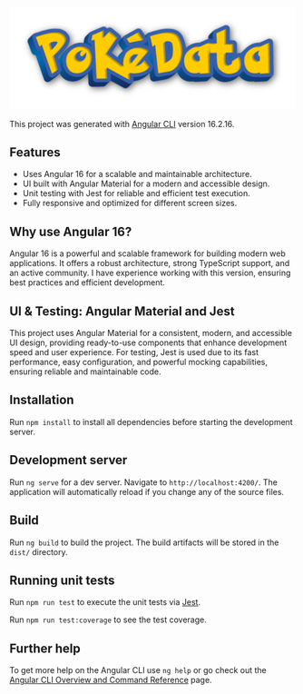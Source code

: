 ![PokeData](src/assets/img/pokedata.png)

This project was generated with [Angular CLI](https://github.com/angular/angular-cli) version 16.2.16.

## Features

- Uses Angular 16 for a scalable and maintainable architecture.
- UI built with Angular Material for a modern and accessible design.
- Unit testing with Jest for reliable and efficient test execution.
- Fully responsive and optimized for different screen sizes.

## Why use Angular 16?

Angular 16 is a powerful and scalable framework for building modern web applications. It offers a robust architecture, strong TypeScript support, and an active community. I have experience working with this version, ensuring best practices and efficient development.

## UI & Testing: Angular Material and Jest

This project uses Angular Material for a consistent, modern, and accessible UI design, providing ready-to-use components that enhance development speed and user experience. For testing, Jest is used due to its fast performance, easy configuration, and powerful mocking capabilities, ensuring reliable and maintainable code.

## Installation

Run `npm install` to install all dependencies before starting the development server.

## Development server

Run `ng serve` for a dev server. Navigate to `http://localhost:4200/`. The application will automatically reload if you change any of the source files.

## Build

Run `ng build` to build the project. The build artifacts will be stored in the `dist/` directory.

## Running unit tests

Run `npm run test` to execute the unit tests via [Jest](https://github.com/jestjs/jest).

Run `npm run test:coverage` to see the test coverage.

## Further help

To get more help on the Angular CLI use `ng help` or go check out the [Angular CLI Overview and Command Reference](https://angular.io/cli) page.
